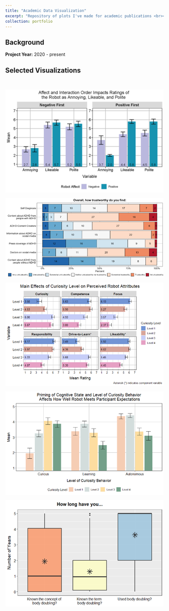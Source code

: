 ```yaml
---
title: "Academic Data Visualization"
excerpt: "Repository of plots I've made for academic publications <br><br><img src='/images/trust1.png' alt = 'Stacked bar chart of proportion of ratings for overall trust in things pertaining to ADHD. 7-point Likert ratings ranged from "Very Untrustworthy to Very Trustworthy". The following categories were asked about: Self Diganosis (neutral/somewhat), ADHD Content Creators (primarily somewhat trustworthy), Information about ADHD on social media (middling ratings), Press coverage of ADHD (Leans untrustworthy), Doctors on social media (trustworty), Content about ADHD from people without ADHD (untrustworthy to very untrustworthy).'>"
collection: portfolio
---
```


## Background

**Project Year:** 2020 - present

## Selected Visualizations
<br>

<img src='/images/Int_ALP.png'><br>

<img src='/images/trust2.png' alt = 'Stacked bar chart of proportion of ratings for overall trust in things pertaining to ADHD. 7-point Likert ratings ranged from "Very Untrustworthy to Very Trustworthy". The following categories were asked about: Self Diganosis (neutral/somewhat), ADHD Content Creators (primarily somewhat trustworthy), Information about ADHD on social media (middling ratings), Press coverage of ADHD (Leans untrustworthy), Doctors on social media (trustworty), Content about ADHD from people without ADHD (untrustworthy to very untrustworthy).'><br>

<img src='/images/study1_main.png'><br>

<img src='/images/study2_int_expectation.png'><br>

<img src='/images/boxplot2.png'><br>

